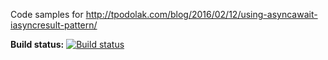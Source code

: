 Code samples for http://tpodolak.com/blog/2016/02/12/using-asyncawait-iasyncresult-pattern/

**Build status:** [![Build status](https://ci.appveyor.com/api/projects/status/m83w9pm1ddw3re11?svg=true)](https://ci.appveyor.com/project/tpodolak/blog)
